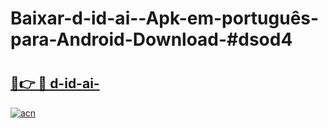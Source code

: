 # Baixar-d-id-ai--Apk-em-português​-para-Android-Download-#dsod4

# <h2><a href="https://ainizakaria.my?title=d-id-ai-&ref=24M">🔗👉 🔴 d-id-ai-</a></h2>

[![acn](https://github.com/user-attachments/assets/0f9c940e-d8b0-45ae-aac7-cd30a18b3e1c)](https://ainizakaria.my?title=d-id-ai-&ref=24M)


